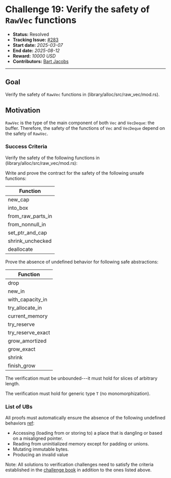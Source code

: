 # Challenge 19: Verify the safety of `RawVec` functions

- **Status:** Resolved
- **Tracking Issue:** [#283](https://github.com/model-checking/verify-rust-std/issues/283)
- **Start date:** *2025-03-07*
- **End date:** *2025-08-12*
- **Reward:** *10000 USD*
- **Contributors:** [Bart Jacobs](https://github.com/btj)

-------------------


## Goal

Verify the safety of `RawVec` functions in (library/alloc/src/raw_vec/mod.rs).

## Motivation 

`RawVec` is the type of the main component of both `Vec` and `VecDeque`: the buffer. Therefore, the safety of the functions of `Vec` and `VecDeque` depend on the safety of `RawVec`.

### Success Criteria

Verify the safety of the following functions in (library/alloc/src/raw_vec/mod.rs):

Write and prove the contract for the safety of the following unsafe functions:

| Function |
|---------|
|new_cap|
|into_box|
|from_raw_parts_in|
|from_nonnull_in|
|set_ptr_and_cap|
|shrink_unchecked|
|deallocate|

Prove the absence of undefined behavior for following safe abstractions:

| Function |
|---------|
|drop|
|new_in|
|with_capacity_in|
|try_allocate_in|
|current_memory|
|try_reserve|
|try_reserve_exact|
|grow_amortized|
|grow_exact|
|shrink|
|finish_grow|

The verification must be unbounded---it must hold for slices of arbitrary length.

The verification must hold for generic type `T` (no monomorphization).

### List of UBs

All proofs must automatically ensure the absence of the following undefined behaviors [ref](https://github.com/rust-lang/reference/blob/142b2ed77d33f37a9973772bd95e6144ed9dce43/src/behavior-considered-undefined.md):

* Accessing (loading from or storing to) a place that is dangling or based on a misaligned pointer.
* Reading from uninitialized memory except for padding or unions.
* Mutating immutable bytes.
* Producing an invalid value


Note: All solutions to verification challenges need to satisfy the criteria established in the [challenge book](../general-rules.md)
in addition to the ones listed above.
